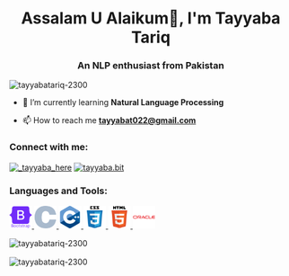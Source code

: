 <h1 align="center">Assalam U Alaikum👋, I'm Tayyaba Tariq</h1>
<h3 align="center">An NLP enthusiast from Pakistan</h3>

<p align="left"> <img src="https://komarev.com/ghpvc/?username=tayyabatariq-2300&label=Profile%20views&color=0e75b6&style=flat" alt="tayyabatariq-2300" /> </p>

- 🌱 I’m currently learning **Natural Language Processing**

- 📫 How to reach me **tayyabat022@gmail.com**

<h3 align="left">Connect with me:</h3>
<p align="left">
<a href="https://twitter.com/_tayyaba_here" target="blank"><img align="center" src="https://raw.githubusercontent.com/rahuldkjain/github-profile-readme-generator/master/src/images/icons/Social/twitter.svg" alt="_tayyaba_here" height="30" width="40" /></a>
<a href="https://instagram.com/tayyaba.bit" target="blank"><img align="center" src="https://raw.githubusercontent.com/rahuldkjain/github-profile-readme-generator/master/src/images/icons/Social/instagram.svg" alt="tayyaba.bit" height="30" width="40" /></a>
</p>

<h3 align="left">Languages and Tools:</h3>
<p align="left"> <a href="https://getbootstrap.com" target="_blank" rel="noreferrer"> <img src="https://raw.githubusercontent.com/devicons/devicon/master/icons/bootstrap/bootstrap-plain-wordmark.svg" alt="bootstrap" width="40" height="40"/> </a> <a href="https://www.cprogramming.com/" target="_blank" rel="noreferrer"> <img src="https://raw.githubusercontent.com/devicons/devicon/master/icons/c/c-original.svg" alt="c" width="40" height="40"/> </a> <a href="https://www.w3schools.com/cpp/" target="_blank" rel="noreferrer"> <img src="https://raw.githubusercontent.com/devicons/devicon/master/icons/cplusplus/cplusplus-original.svg" alt="cplusplus" width="40" height="40"/> </a> <a href="https://www.w3schools.com/css/" target="_blank" rel="noreferrer"> <img src="https://raw.githubusercontent.com/devicons/devicon/master/icons/css3/css3-original-wordmark.svg" alt="css3" width="40" height="40"/> </a> <a href="https://www.w3.org/html/" target="_blank" rel="noreferrer"> <img src="https://raw.githubusercontent.com/devicons/devicon/master/icons/html5/html5-original-wordmark.svg" alt="html5" width="40" height="40"/> </a> <a href="https://www.oracle.com/" target="_blank" rel="noreferrer"> <img src="https://raw.githubusercontent.com/devicons/devicon/master/icons/oracle/oracle-original.svg" alt="oracle" width="40" height="40"/> </a> </p>

<p><img align="center" src="https://github-readme-stats.vercel.app/api/top-langs?username=tayyabatariq-2300&show_icons=true&locale=en&layout=compact" alt="tayyabatariq-2300" /></p>

<p><img align="center" src="https://github-readme-streak-stats.herokuapp.com/?user=tayyabatariq-2300&" alt="tayyabatariq-2300" /></p>

